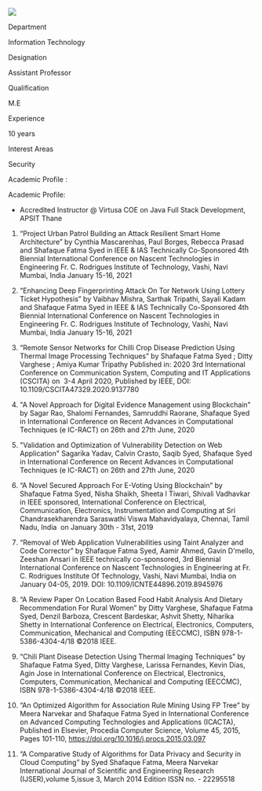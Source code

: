 [![](/sites/default/files/styles/faculty_images/public/2022-06/Shafaque.png?itok=O9MS0krv)](/sites/default/files/2022-06/Shafaque.png)

Department

Information Technology

Designation

Assistant Professor

Qualification

M.E

Experience

10 years

Interest Areas

Security

Academic Profile :

Academic Profile:

* Accredited Instructor @ Virtusa COE on Java Full Stack Development, APSIT Thane

1. “Project Urban Patrol Building an Attack Resilient Smart Home Architecture” by Cynthia Mascarenhas, Paul Borges, Rebecca Prasad and Shafaque Fatma Syed in IEEE & IAS Technically Co-Sponsored 4th Biennial International Conference on Nascent Technologies in Engineering Fr. C. Rodrigues Institute of Technology, Vashi, Navi Mumbai, India January 15-16, 2021

2. “Enhancing Deep Fingerprinting Attack On Tor Network Using Lottery Ticket Hypothesis” by Vaibhav Mishra, Sarthak Tripathi, Sayali Kadam and Shafaque Fatma Syed in IEEE & IAS Technically Co-Sponsored 4th Biennial International Conference on Nascent Technologies in Engineering Fr. C. Rodrigues Institute of Technology, Vashi, Navi Mumbai, India January 15-16, 2021

3. “Remote Sensor Networks for Chilli Crop Disease Prediction Using Thermal Image Processing Techniques” by Shafaque Fatma Syed ; Ditty Varghese ; Amiya Kumar Tripathy Published in: 2020 3rd International Conference on Communication System, Computing and IT Applications (CSCITA) on  3-4 April 2020, Published by IEEE, DOI: 10.1109/CSCITA47329.2020.9137780

4. "A Novel Approach for Digital Evidence Management using Blockchain" by Sagar Rao, Shalomi Fernandes, Samruddhi Raorane, Shafaque Syed in International Conference on Recent Advances in Computational Techniques (e IC-RACT) on 26th and 27th June, 2020

5. "Validation and Optimization of Vulnerability Detection on Web Application" Sagarika Yadav, Calvin Crasto, Saqib Syed, Shafaque Syed in International Conference on Recent Advances in Computational Techniques (e IC-RACT) on 26th and 27th June, 2020

6. “A Novel Secured Approach For E-Voting Using Blockchain” by Shafaque Fatma Syed, Nisha Shaikh, Sheeta l Tiwari, Shivali Vadhavkar in IEEE sponsored, International Conference on Electrical, Communication, Electronics, Instrumentation and Computing at Sri Chandrasekharendra Saraswathi Viswa Mahavidyalaya, Chennai, Tamil Nadu, India  on January 30th - 31st, 2019

7. “Removal of Web Application Vulnerabilities using Taint Analyzer and Code Corrector” by Shafaque Fatma Syed, Aamir Ahmed, Gavin D'mello, Zeeshan Ansari in IEEE technically co-sponsored, 3rd Biennial International Conference on Nascent Technologies in Engineering at Fr. C. Rodrigues Institute Of Technology, Vashi, Navi Mumbai, India on January 04-05, 2019. DOI: 10.1109/ICNTE44896.2019.8945976

8. “A Review Paper On Location Based Food Habit Analysis And Dietary Recommendation For Rural Women” by Ditty Varghese, Shafaque Fatma Syed, Denzil Barboza, Crescent Bardeskar, Ashvit Shetty, Niharika Shetty in International Conference on Electrical, Electronics, Computers, Communication, Mechanical and Computing (EECCMC), ISBN 978-1-5386-4304-4/18 ©2018 IEEE.

9. “Chili Plant Disease Detection Using Thermal Imaging Techniques” by Shafaque Fatma Syed, Ditty Varghese, Larissa Fernandes, Kevin Dias, Agin Jose in International Conference on Electrical, Electronics, Computers, Communication, Mechanical and Computing (EECCMC), ISBN 978-1-5386-4304-4/18 ©2018 IEEE.

10. “An Optimized Algorithm for Association Rule Mining Using FP Tree” by Meera Narvekar and Shafaque Fatma Syed in International Conference on Advanced Computing Technologies and Applications (ICACTA), Published in Elsevier, Procedia Computer Science, Volume 45, 2015, Pages 101-110, <https://doi.org/10.1016/j.procs.2015.03.097>

11. “A Comparative Study of Algorithms for Data Privacy and Security in Cloud Computing” by Syed Shafaque Fatma, Meera Narvekar International Journal of Scientific and Engineering Research (IJSER),volume 5,issue 3, March 2014 Edition ISSN no. - 22295518